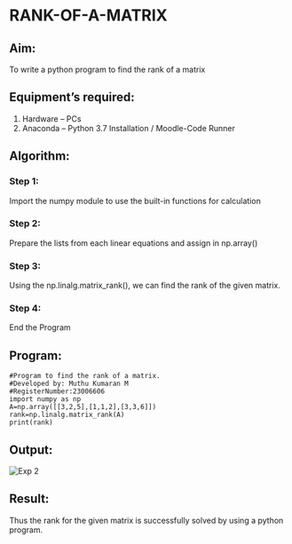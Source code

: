 # RANK-OF-A-MATRIX
## Aim:
To write a python program to find the rank of a matrix
## Equipment’s required:
1. 	Hardware – PCs
2. 	Anaconda – Python 3.7 Installation / Moodle-Code Runner
## Algorithm:
### Step 1:
Import the numpy module to use the built-in functions for calculation
### Step 2:
Prepare the lists from each linear equations and assign in np.array()
### Step 3: 
Using the np.linalg.matrix_rank(), we can find the rank of the given matrix.
### Step 4: 
End the Program
## Program:
```
#Program to find the rank of a matrix.
#Developed by: Muthu Kumaran M
#RegisterNumber:23006606
import numpy as np
A=np.array([[3,2,5],[1,1,2],[3,3,6]])
rank=np.linalg.matrix_rank(A)
print(rank)
```
## Output:
![Exp 2](https://github.com/Muthu-Kumaran-M/RANK-OF-A-MATRIX/assets/144979439/c419b675-d20d-4e4b-b34b-3ebd5d3f5474)
## Result:
Thus the rank for the given matrix is successfully solved by  using a python program.

